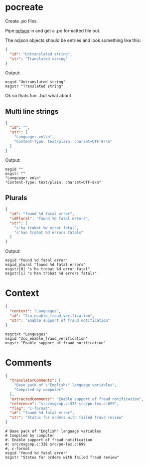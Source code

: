 # pocreate
Create .po files.

Pipe [ndjson](https://www.npmjs.com/package/ndjson) in and get a .po formatted file out.

The ndjson objects should be entries and look something like this:

```json
{
  "id": "Untranslated string",
  "str": "Translated string"
}
```

Output:

```
msgid "Untranslated string"
msgstr "Translated string"
```

Ok so thats fun...but what about 

## Multi line strings

```json
{
  "id": "",
  "str": [
    "Language: en\\n",
    "Content-Type: text/plain; charset=UTF-8\\n"
  ]
}
```

Output:

```
msgid ""
msgstr ""
"Language: en\n"
"Content-Type: text/plain; charset=UTF-8\n"
```

## Plurals

```json
{
  "id": "found %d fatal error",
  "idPlural": "found %d fatal errors",
  "str": [
    "s'ha trobat %d error fatal",
    "s'han trobat %d errors fatals"
  ]
}
```

Output:

```
msgid "found %d fatal error"
msgid_plural "found %d fatal errors"
msgstr[0] "s'ha trobat %d error fatal"
msgstr[1] "s'han trobat %d errors fatals"
```

# Context

```json
{
  "context": "Languages",
  "id": "2co_enable_fraud_verification",
  "str": "Enable support of fraud notification"
}
```

```
msgctxt "Languages"
msgid "2co_enable_fraud_verification"
msgstr "Enable support of fraud notification"
```

# Comments

```json
{
  "translatorComments": [
    "Base pack of \"English\" language variables",
    "Compiled by computer"
  ],
  "extractedComments": "Enable support of fraud notification",
  "reference": "src/msgcmp.c:338 src/po-lex.c:699",
  "flag": "c-format",
  "id": "found %d fatal error",
  "str": "Status for orders with failed fraud review"
}
```

```
# Base pack of "English" language variables
# Compiled by computer
#. Enable support of fraud notification
#: src/msgcmp.c:338 src/po-lex.c:699
#, c-format
msgid "found %d fatal error"
msgstr "Status for orders with failed fraud review"
```
